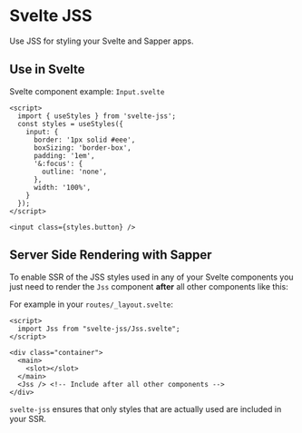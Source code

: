 # Svelte JSS

Use JSS for styling your Svelte and Sapper apps.

## Use in Svelte

Svelte component example: `Input.svelte`
```svelte
<script>
  import { useStyles } from 'svelte-jss';
  const styles = useStyles({
    input: {
      border: '1px solid #eee',
      boxSizing: 'border-box',
      padding: '1em',
      '&:focus': {
        outline: 'none',
      },
      width: '100%',
    }
  });
</script>

<input class={styles.button} />
```

## Server Side Rendering with Sapper

To enable SSR of the JSS styles used in any of your Svelte components you just need
to render the `Jss` component **after** all other components like this:

For example in your `routes/_layout.svelte`:

```svelte
<script>
  import Jss from "svelte-jss/Jss.svelte";
</script>

<div class="container">
  <main>
    <slot></slot>
  </main>
  <Jss /> <!-- Include after all other components -->
</div>
```

`svelte-jss` ensures that only styles that are actually used are included in your SSR.
